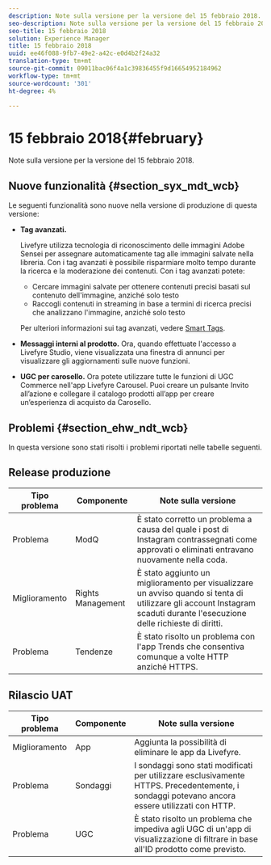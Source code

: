 ```yaml
---
description: Note sulla versione per la versione del 15 febbraio 2018.
seo-description: Note sulla versione per la versione del 15 febbraio 2018.
seo-title: 15 febbraio 2018
solution: Experience Manager
title: 15 febbraio 2018
uuid: ee46f088-9fb7-49e2-a42c-e0d4b2f24a32
translation-type: tm+mt
source-git-commit: 09011bac06f4a1c39836455f9d16654952184962
workflow-type: tm+mt
source-wordcount: '301'
ht-degree: 4%

---
```



# 15 febbraio 2018{#february}

Note sulla versione per la versione del 15 febbraio 2018.

## Nuove funzionalità {#section_syx_mdt_wcb}

Le seguenti funzionalità sono nuove nella versione di produzione di questa versione:

* **Tag avanzati.**

   Livefyre utilizza  tecnologia di riconoscimento delle immagini Adobe Sensei per assegnare automaticamente tag alle immagini salvate nella libreria.
Con i tag avanzati è possibile risparmiare molto tempo durante la ricerca e la moderazione dei contenuti. Con i tag avanzati potete:

   * Cercare immagini salvate per ottenere contenuti precisi basati sul contenuto dell&#39;immagine, anziché solo testo
   * Raccogli contenuti in streaming in base a termini di ricerca precisi che analizzano l&#39;immagine, anziché solo testo

   Per ulteriori informazioni sui tag avanzati, vedere [Smart Tags](/help/using/c-features-livefyre/c-smart-tags/c-smart-tags.md#c_smart_tags).

* **Messaggi interni al prodotto.** Ora, quando effettuate l&#39;accesso a Livefyre Studio, viene visualizzata una finestra di annunci per visualizzare gli aggiornamenti sulle nuove funzioni.
* **UGC per carosello.** Ora potete utilizzare tutte le funzioni di UGC Commerce nell&#39;app Livefyre Carousel. Puoi creare un pulsante Invito all’azione e collegare il catalogo prodotti all’app per creare un’esperienza di acquisto da Carosello.

## Problemi {#section_ehw_ndt_wcb}

In questa versione sono stati risolti i problemi riportati nelle tabelle seguenti.

## Release produzione

| **Tipo problema** | **Componente** | **Note sulla versione** |
|---|---|---|
| Problema | ModQ | È stato corretto un problema a causa del quale i post di Instagram contrassegnati come approvati o eliminati entravano nuovamente nella coda. |
| Miglioramento | Rights Management | È stato aggiunto un miglioramento per visualizzare un avviso quando si tenta di utilizzare gli account Instagram scaduti durante l&#39;esecuzione delle richieste di diritti. |
| Problema | Tendenze | È stato risolto un problema con l&#39;app Trends che consentiva comunque a volte HTTP anziché HTTPS. |

## Rilascio UAT

| **Tipo problema** | **Componente** | **Note sulla versione** |
|---|---|---|
| Miglioramento | App | Aggiunta la possibilità di eliminare le app da Livefyre. |
| Problema | Sondaggi | I sondaggi sono stati modificati per utilizzare esclusivamente HTTPS. Precedentemente, i sondaggi potevano ancora essere utilizzati con HTTP. |
| Problema | UGC | È stato risolto un problema che impediva agli UGC di un&#39;app di visualizzazione di filtrare in base all&#39;ID prodotto come previsto. |

